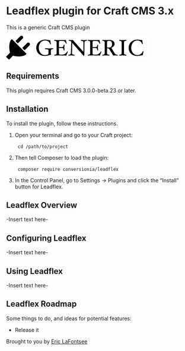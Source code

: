 # Leadflex plugin for Craft CMS 3.x

This is a generic Craft CMS plugin

![Screenshot](resources/img/plugin-logo.png)

## Requirements

This plugin requires Craft CMS 3.0.0-beta.23 or later.

## Installation

To install the plugin, follow these instructions.

1. Open your terminal and go to your Craft project:

        cd /path/to/project

2. Then tell Composer to load the plugin:

        composer require conversionia/leadflex

3. In the Control Panel, go to Settings → Plugins and click the “Install” button for Leadflex.

## Leadflex Overview

-Insert text here-

## Configuring Leadflex

-Insert text here-

## Using Leadflex

-Insert text here-

## Leadflex Roadmap

Some things to do, and ideas for potential features:

* Release it

Brought to you by [Eric LaFontsee](http://DoeDesign.com/)
